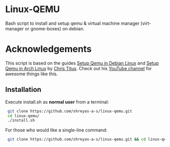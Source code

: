 # Linux-QEMU
Bash script to install and setup qemu & virtual machine manager (virt-manager or gnome-boxes) on debian.

# Acknowledgements
This script is based on the guides [Setup Qemu in Debian Linux](https://christitus.com/vm-setup-in-linux/) and [Setup Qemu in Arch Linux](https://christitus.com/setup-qemu-in-archlinux/) by [Chris Titus](https://github.com/christitustech/). Check out his [YouTube channel](https://www.youtube.com/@ChrisTitusTech) for awesome things like this.

## Installation

Execute install.sh as **normal user** from a terminal:

```bash
 git clone https://github.com/shreyas-a-s/linux-qemu.git
 cd linux-qemu/
 ./install.sh
```

For those who would like a single-line command:
```bash
 git clone https://github.com/shreyas-a-s/linux-qemu.git && cd linux-qemu/ && ./install.sh
```
